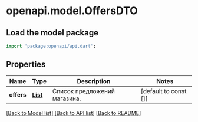 # openapi.model.OffersDTO

## Load the model package
```dart
import 'package:openapi/api.dart';
```

## Properties
Name | Type | Description | Notes
------------ | ------------- | ------------- | -------------
**offers** | [**List<OfferDTO>**](OfferDTO.md) | Список предложений магазина. | [default to const []]

[[Back to Model list]](../README.md#documentation-for-models) [[Back to API list]](../README.md#documentation-for-api-endpoints) [[Back to README]](../README.md)


